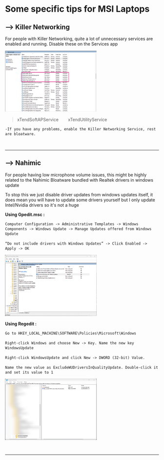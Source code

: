 # Some specific tips for MSI Laptops


## --> Killer Networking 

For people with Killer Networking, quite a lot of unnecessary services are enabled and running. Disable these on the Services app

<img src="../pics/services2.png" width="300" height="200"/>  

> xTendSoftAPService &nbsp;&nbsp;&nbsp;&nbsp;&nbsp;&nbsp; xTendUtilityService

    -If you have any problems, enable the Killer Networking Service, rest are bloatware.

<p>&nbsp;</p>

---

## --> Nahimic

For people having low microphone volume issues, this might be highly related to the Nahimic Bloatware bundled with Realtek drivers in windows update

To stop this we just disable driver updates from windows updates itself, it does mean you will have to update some drivers yourself but I only update Intel/Nvidia drivers so it's not a huge 

**Using Gpedit.msc :**

    Computer Configuration -> Administrative Templates -> Windows Components -> Windows Update -> Manage Updates offered from Windows Update

    “Do not include drivers with Windows Updates” -> Click Enabled -> Apply -> OK

   <img src="../pics/gpedit.png" width="300" height="200"/> 
    
**Using Regedit :**

    Go to HKEY_LOCAL_MACHINE\SOFTWARE\Policies\Microsoft\Windows

    Right-click Windows and choose New -> Key. Name the new key WindowsUpdate

    Right-click WindowsUpdate and click New -> DWORD (32-bit) Value. 
    
    Name the new value as ExcludeWUDriversInQualityUpdate. Double-click it and set its value to 1


<img src="../pics/regedit.png" width="300" height="200"/>
 
<p>&nbsp;</p>

--- 

